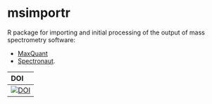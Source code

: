 # msimportr

R package for importing and initial processing of the output of mass spectrometry software:
  * [MaxQuant](https://maxquant.org)
  * [Spectronaut](https://biognosys.com/shop/spectronaut).

| DOI |
|:----|
| [![DOI](https://zenodo.org/badge/271822564.svg)](https://zenodo.org/badge/latestdoi/271822564)|
